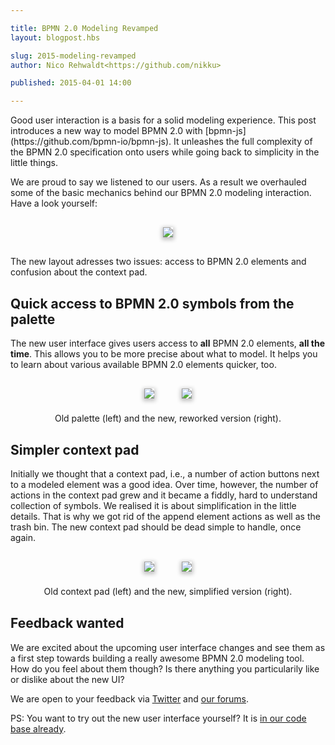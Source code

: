 ```yaml
---

title: BPMN 2.0 Modeling Revamped
layout: blogpost.hbs

slug: 2015-modeling-revamped
author: Nico Rehwaldt<https://github.com/nikku>

published: 2015-04-01 14:00

---
```



<p class="introduction">
  Good user interaction is a basis for a solid modeling experience. This post introduces a new way to model BPMN 2.0 with [bpmn-js](https://github.com/bpmn-io/bpmn-js). It unleashes the full complexity of the BPMN 2.0 specification onto users while going back to simplicity in the little things.
</p>

<!-- continue -->


We are proud to say we listened to our users. As a result we overhauled some of the basic mechanics behind our BPMN 2.0 modeling interaction. Have a look yourself:

<div style="margin: 30px 0; text-align: center">
  <img style="box-shadow: 0px 2px 6px 2px #C2C2C2; max-width: 90%" src="{{ assets }}/attachments/blog/2015/005-new-modeling.gif">
</div>

The new layout adresses two issues: access to BPMN 2.0 elements and confusion about the context pad.


## Quick access to BPMN 2.0 symbols from the palette

The new user interface gives users access to __all__ BPMN 2.0 elements, __all the time__. This allows you to be more precise about what to model. It helps you to learn about various available BPMN 2.0 elements quicker, too.


<div style="margin: 30px 10px; text-align: center">

  <div>
    <img style="box-shadow: 0px 2px 6px 2px #C2C2C2; max-width: 90%; margin: 0 20px;" src="{{ assets }}/attachments/blog/2015/005-palette-old.png">
    <img style="box-shadow: 0px 2px 6px 2px #C2C2C2; max-width: 90%; margin: 0 20px;" src="{{ assets }}/attachments/blog/2015/005-palette-new.png">
  </div>

  <p style="margin-top: 20px">
    Old palette (left) and the new, reworked version (right).
  </p>
</div>


## Simpler context pad

Initially we thought that a context pad, i.e., a number of action buttons next to a modeled element was a good idea.
Over time, however, the number of actions in the context pad grew and it became a fiddly, hard to understand collection of symbols.
We realised it is about simplification in the little details. That is why we got rid of the append element actions as well as the trash bin. The new context pad should be dead simple to handle, once again.

<div style="margin: 30px 10px; text-align: center">

  <div>
    <img style="box-shadow: 0px 2px 6px 2px #C2C2C2; max-width: 90%; margin: 0 20px;" src="{{ assets }}/attachments/blog/2015/005-context-pad-old.png">
    <img style="box-shadow: 0px 2px 6px 2px #C2C2C2; max-width: 90%; margin: 0 20px;" src="{{ assets }}/attachments/blog/2015/005-context-pad-new.png">
  </div>

  <p style="margin-top: 20px">
    Old context pad (left) and the new, simplified version (right).
  </p>
</div>


## Feedback wanted

We are excited about the upcoming user interface changes and see them as a first step towards building a really awesome BPMN 2.0 modeling tool. How do you feel about them though? Is there anything you particularily like or dislike about the new UI?

We are open to your feedback via [Twitter](https://twitter.com/bpmn_io) and [our forums](https://forum.bpmn.io).


PS: You want to try out the new user interface yourself? It is [in our code base already](https://github.com/bpmn-io/bpmn-js/tree/new-ui).